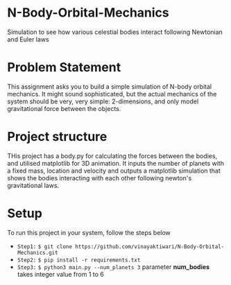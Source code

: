 # N-Body-Orbital-Mechanics
Simulation to see how various celestial bodies interact following Newtonian and Euler laws
# Problem Statement 
This assignment asks you to build a simple simulation of N-body orbital mechanics.  It might sound sophisticated, but the actual mechanics of the system should be very, very simple: 2-dimensions, and only model gravitational force between the objects. 

# Project structure
THis project has a body.py for calculating the forces between the bodies, and utilised matplotlib for 3D animation. It inputs the number of planets with a fixed mass, location and velocity and outputs a matplotlib simulation that shows the bodies interacting with each other following newton's gravitational laws.

# Setup
To run this project in your system, follow the steps below

- `Step1:` `$ git clone https://github.com/vinayaktiwari/N-Body-Orbital-Mechanics.git`
- `Step2:` `$ pip install -r requirements.txt`
- `Step3:` `$ python3 main.py --num_planets 3`
parameter **num_bodies** takes integer value from 1 to 6
